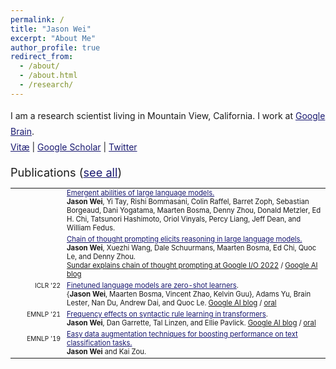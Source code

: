```yaml
---
permalink: /
title: "Jason Wei"
excerpt: "About Me"
author_profile: true
redirect_from: 
  - /about/
  - /about.html
  - /research/
---
```


<html>
<style>
table, th, td {
  border:0px solid black;
  padding:0;
  border-collapse:collapse;
  font-size: 0.9em;
}
</style>
  
<body>
  
<p style="margin-bottom: 1.2em; line-height: 1.8">
I am a research scientist living in Mountain View, California. I work at <a href="https://research.google/teams/brain/" style="color:#191970">Google Brain</a>.<br>
<!-- <a href="https://jasonwei20.github.io/personal/" style="color:#191970" target="_blank">Personal</a> |  -->
<a href="https://jasonwei20.github.io/files/current-jason-wei-cv.pdf" style="color:#191970" target="_blank">Vitæ</a> 
| <a href="https://scholar.google.com/citations?user=wA5TK_0AAAAJ&hl=en" style="color:#191970" target="_blank">Google Scholar</a> 
| <a href="https://twitter.com/_jasonwei" style="color:#191970" target="_blank">Twitter</a> 
</p>

<span style="font-size:1.3em">Publications (<a href="https://jasonwei20.github.io/papers/" style="color:#191970">see all</a>)</span>
<table style="width:100%">
    
  <tr>
    <td style="width:80px; text-align:right; padding-right:10px; font-size:0.8em"> </td>
    <td><a href="https://arxiv.org/abs/2206.07682" style="color:#191970" target="_blank">Emergent abilities of large language models.</a></td>
  </tr>
  <tr>
    <td></td>
    <td style="padding-bottom:4px"><b>Jason Wei</b>, Yi Tay, Rishi Bommasani, Colin Raffel, Barret Zoph, Sebastian Borgeaud, Dani Yogatama, Maarten Bosma, Denny Zhou, Donald Metzler, Ed H. Chi, Tatsunori Hashimoto, Oriol Vinyals, Percy Liang, Jeff Dean, and William Fedus.</td>
  </tr>
  
  <tr>
    <td style="width:80px; text-align:right; padding-right:10px; font-size:0.8em"> </td>
    <td><a href="https://arxiv.org/abs/2201.11903" style="color:#191970" target="_blank">Chain of thought prompting elicits reasoning in large language models.</a></td>
  </tr>
  <tr>
    <td></td>
    <td><b>Jason Wei</b>, Xuezhi Wang, Dale Schuurmans, Maarten Bosma, Ed Chi, Quoc Le, and Denny Zhou.</td>
  </tr>
  <tr>
    <td></td>
    <td style="padding-bottom:4px"><a href="https://twitter.com/Google/status/1525188695875366912" target="_blank">Sundar explains chain of thought prompting at Google I/O 2022</a> / <a href="https://ai.googleblog.com/2022/05/language-models-perform-reasoning-via.html" target="_blank">Google AI blog</a></td>
  </tr>
  
  <tr>
    <td style="width:80px; text-align:right; padding-right:10px; font-size:0.8em">ICLR '22</td>
    <td><a href="https://openreview.net/forum?id=gEZrGCozdqR" style="color:#191970" target="_blank">Finetuned language models are zero-shot learners</a>.</td>
  </tr>
  <tr>
    <td></td>
    <td style="padding-bottom:4px">{<b>Jason Wei</b>, Maarten Bosma, Vincent Zhao, Kelvin Guu}, Adams Yu, Brain Lester, Nan Du, Andrew Dai, and Quoc Le. <a href="https://ai.googleblog.com/2021/10/introducing-flan-more-generalizable.html" target="_blank">Google AI blog</a> / <a href="https://www.youtube.com/watch?v=iq2kEGanDso" target="_blank">oral</a></td>
  </tr>
  
  <tr>
    <td style="width:80px; text-align:right; padding-right:10px; font-size:0.8em">EMNLP '21</td>
    <td><a href="https://aclanthology.org/2021.emnlp-main.72/" style="color:#191970" target="_blank">Frequency effects on syntactic rule learning in transformers</a>.</td>
  </tr>
  <tr>
    <td></td>
    <td style="padding-bottom:4px"><b>Jason Wei</b>, Dan Garrette, Tal Linzen, and Ellie Pavlick. <a href="https://ai.googleblog.com/2021/12/evaluating-syntactic-abilities-of.html" target="_blank">Google AI blog</a> / <a href="https://screencast-o-matic.com/watch/cr6QnuVXYT1" target="_blank">oral</a></td>
  </tr>
  
  <tr>
    <td style="width:80px; text-align:right; padding-right:10px; font-size:0.8em">EMNLP '19</td>
    <td><a href="http://dx.doi.org/10.18653/v1/D19-1670" style="color:#191970" target="_blank">Easy data augmentation techniques for boosting performance on text classification tasks.</a></td>
  </tr>
  <tr>
    <td></td>
    <td style="padding-bottom:3px"><b>Jason Wei</b> and Kai Zou.</td>
  </tr>
  
</table>

</body>
</html>


<!-- | <a href="https://jasonwei20.github.io/personal/" style="color:#191970" target="_blank">Personal</a> -->

<!-- Global site tag (gtag.js) - Google Analytics -->
<script async src="https://www.googletagmanager.com/gtag/js?id=UA-146397444-1"></script>
<script>
  window.dataLayer = window.dataLayer || [];
  function gtag(){dataLayer.push(arguments);}
  gtag('js', new Date());

  gtag('config', 'UA-146397444-1');
</script>
